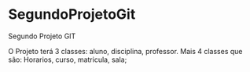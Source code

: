 # SegundoProjetoGit
Segundo Projeto GIT

O Projeto terá 3 classes: aluno, disciplina, professor. 
Mais 4 classes que são: Horarios, curso, matricula, sala;
